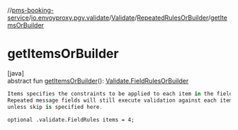 //[pms-booking-service](../../../../index.md)/[io.envoyproxy.pgv.validate](../../index.md)/[Validate](../index.md)/[RepeatedRulesOrBuilder](index.md)/[getItemsOrBuilder](get-items-or-builder.md)

# getItemsOrBuilder

[java]\
abstract fun [getItemsOrBuilder](get-items-or-builder.md)(): [Validate.FieldRulesOrBuilder](../-field-rules-or-builder/index.md)

```kotlin
Items specifies the constraints to be applied to each item in the field.
Repeated message fields will still execute validation against each item
unless skip is specified here.

```
`optional .validate.FieldRules items = 4;`